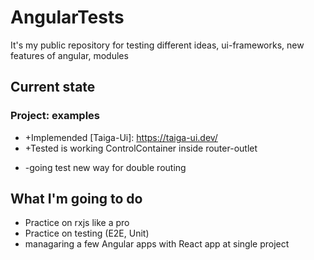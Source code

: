 # AngularTests

It's my public repository for testing different ideas, ui-frameworks, new features of angular, modules

## Current state

### Project: examples

- +Implemended [Taiga-Ui]: https://taiga-ui.dev/
- +Tested is working ControlContainer inside router-outlet
+ -going test new way for double routing

## What I'm going to do

+ Practice on rxjs like a pro
+ Practice on testing (E2E, Unit)
+ managaring a few Angular apps with React app at single project